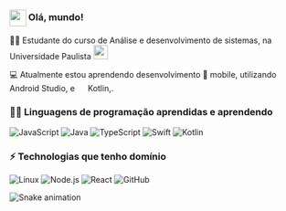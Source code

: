 ### <img align ='center' src='https://media2.giphy.com/media/UQDSBzfyiBKvgFcSTw/giphy.gif?cid=ecf05e47p3cd513axbek3f56ti3jzizq8hincw20jauyyfyw&rid=giphy.gif' width ='29' /> Olá, mundo!

👨‍🎓 Estudante do curso de Análise e desenvolvimento de sistemas, na Universidade Paulista <img src='https://files.passeidireto.com/078e9a68-f292-40d7-a872-97ae87114bc1/078e9a68-f292-40d7-a872-97ae87114bc1.png' width='25' />

💻 Atualmente estou aprendendo desenvolvimento 📱 mobile, utilizando <img src='https://emojis.slackmojis.com/emojis/images/1643514485/4696/android_studio.png?1643514485' width='15' /> Android Studio, e <img src='https://emojis.slackmojis.com/emojis/images/1643514266/2351/kotlin.png?1643514266' width='15' /> Kotlin,.



### 👨‍💻 Linguagens de programação aprendidas e aprendendo

![JavaScript](https://img.shields.io/badge/-JavaScript-000?&logo=JavaScript)
![Java](https://img.shields.io/badge/-Java-000?&logo=Java&logoColor=007396)
![TypeScript](https://img.shields.io/badge/-TypeScript-000?&logo=TypeScript)
![Swift](https://img.shields.io/badge/-Swift-000?&logo=Swift)
![Kotlin](https://img.shields.io/badge/K-Kotlin-blueviolet)

### ⚡ Technologias que tenho domínio 

![Linux](https://img.shields.io/badge/-Linux-000?&logo=Linux)
![Node.js](https://img.shields.io/badge/-Node.js-000?&logo=node.js)
![React](https://img.shields.io/badge/-React-000?&logo=React)
![GitHub](https://img.shields.io/badge/-GitHub-181717?style=flat-square&logo=github)


![Snake animation](https://github.com/LuigiGF/LuigiGF/blob/output/github-contribution-grid-snake.svg)






